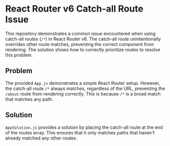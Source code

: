 # React Router v6 Catch-all Route Issue

This repository demonstrates a common issue encountered when using catch-all routes (`/*`) in React Router v6.  The catch-all route unintentionally overrides other route matches, preventing the correct component from rendering.  The solution shows how to correctly prioritize routes to resolve this problem.

## Problem

The provided `App.js` demonstrates a simple React Router setup.  However, the catch-all route `/*` always matches, regardless of the URL, preventing the `/about` route from rendering correctly.  This is because `/*` is a broad match that matches any path.

## Solution

`AppSolution.js` provides a solution by placing the catch-all route at the end of the routes array. This ensures that it only matches paths that haven't already matched any other routes.